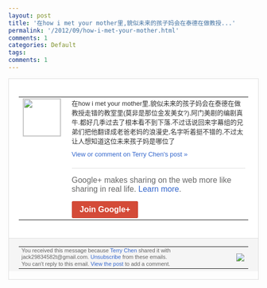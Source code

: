 ```yaml
---
layout: post
title: '在how i met your mother里,貌似未来的孩子妈会在泰德在做教授...'
permalink: '/2012/09/how-i-met-your-mother.html'
comments: 1
categories: Default
tags: 
comments: 1
---
```

<div style="border:solid 1px #dfdfdf;color:#686868;font:13px Arial"><div style="background-color:#fff;padding:20px;"><table cellpadding="0" cellspacing="0"><tr><td style="padding-right:15px;vertical-align:top"><a href="https://plus.google.com/_/notifications/emlink?emrecipient=110200756825219614165&amp;emid=CLCqtbLpwbICFahPcAodn2QAAA&amp;path=%2F108643996575278738906&amp;dt=1348063906854&amp;uob=8"><img height="75" src="https://lh3.googleusercontent.com/-KKRGTyJ5Bl0/AAAAAAAAAAI/AAAAAAAAEEY/jllxqER5dCk/s75-c-k-a/photo.jpg" style="border:solid 1px #cccccc;" width="75"/></a></td><td style="width:578px;color:#333;font:13px Arial;vertical-align:top"><div style="padding-bottom:10px">在how i met your mother里,貌似未来的孩子妈会在泰德<wbr/>在做教授走错的教室里(莫非是那位金发美女<wbr/>?),阿门美剧的编剧真牛.都好几季过去了<wbr/>根本看不到下落.不过话说回来字幕组的兄弟<wbr/>们把他翻译成老爸老妈的浪漫史,名字听着挺<wbr/>不错的,不过太让人想知道这位未来孩子妈是<wbr/>哪位了</div><a href="https://plus.google.com/_/notifications/emlink?emrecipient=110200756825219614165&amp;emid=CLCqtbLpwbICFahPcAodn2QAAA&amp;path=%2F108643996575278738906%2Fposts%2FPN5uykM6R5V%3Fgpinv%3DAMIXal9rrWDuFGIHOjHl2E7PxArbq-zL66-wHf-bXQwoFusAHLNcIEt1l761nx9WplN_NonsN8D6nw_lx4zRHOlahOcR4QNMBdbc5iDEvF01BkDE6loKAGs&amp;dt=1348063906854&amp;uob=8" style="color:#3366CC;text-decoration:none">View or comment on Terry Chen's post »</a><div style="margin-top:20px;border-top:solid 1px #dfdfdf"><div style="padding:15px 0;color:#686868;font:16px Arial">Google+ makes sharing on the web more like sharing in real life. <a href="http://www.google.com/+/learnmore/" style="color:#3366CC;text-decoration:none">Learn more</a>.</div><a href="https://plus.google.com/_/notifications/emlink?emrecipient=110200756825219614165&amp;emid=CLCqtbLpwbICFahPcAodn2QAAA&amp;path=%2F%3Fgpinv%3DAMIXal9rrWDuFGIHOjHl2E7PxArbq-zL66-wHf-bXQwoFusAHLNcIEt1l761nx9WplN_NonsN8D6nw_lx4zRHOlahOcR4QNMBdbc5iDEvF01BkDE6loKAGs&amp;dt=1348063906854&amp;uob=8" style="display:inline-block;padding:7px 15px;background-color:#d44b38; color:#fff;font-size:16px; font-weight:bold;border-radius:2px;-webkit-border-radius:2px; -moz-border-radius:2px;border:solid 1px #c43b28; white-space:nowrap;text-decoration:none">Join Google+</a></div></td></tr></table></div><div style="border-top:solid 1px #dfdfdf;padding:0 20px; background-color:#f5f5f5"><table cellpadding="0" cellspacing="0" style="height:50px"><tbody><tr><td style="vertical-align:middle;width:100%; color:#636363;font:11px Arial; line-height:120%">You received this message because <a href="https://plus.google.com/_/notifications/emlink?emrecipient=110200756825219614165&amp;emid=CLCqtbLpwbICFahPcAodn2QAAA&amp;path=%2F108643996575278738906%3Fgpinv%3DAMIXal9rrWDuFGIHOjHl2E7PxArbq-zL66-wHf-bXQwoFusAHLNcIEt1l761nx9WplN_NonsN8D6nw_lx4zRHOlahOcR4QNMBdbc5iDEvF01BkDE6loKAGs&amp;dt=1348063906854&amp;uob=8" style="color:#3366CC;text-decoration:none">Terry Chen</a> shared it with jack29834582t@gmail.com. <a href="https://plus.google.com/_/notifications/emlink?emrecipient=110200756825219614165&amp;emid=CLCqtbLpwbICFahPcAodn2QAAA&amp;path=%2F_%2Fnonplus%2Femailsettings%3Fgpinv%3DAMIXal9rrWDuFGIHOjHl2E7PxArbq-zL66-wHf-bXQwoFusAHLNcIEt1l761nx9WplN_NonsN8D6nw_lx4zRHOlahOcR4QNMBdbc5iDEvF01BkDE6loKAGs%26est%3DADH5u8VWr6gc2KwaZ7a2fOEu3CRAx2ruzS1XKtlleCYDUbkDUJpqEx9MIr8GvV6w7uQYEytrvr3ugbcCgnMc3MqG1UHpRwLuZntXIYfN5lUYOEd5BWASTQGJ9FWeEenHXSm3GeFi6EIcar7cS9NMzI-No6wo9_UTog&amp;dt=1348063906854&amp;uob=8" style="color:#3366CC;text-decoration:none">Unsubscribe</a> from these emails.<br/>You can't reply to this email. <a href="https://plus.google.com/_/notifications/emlink?emrecipient=110200756825219614165&amp;emid=CLCqtbLpwbICFahPcAodn2QAAA&amp;path=%2F108643996575278738906%2Fposts%2FPN5uykM6R5V%3Fgpinv%3DAMIXal9rrWDuFGIHOjHl2E7PxArbq-zL66-wHf-bXQwoFusAHLNcIEt1l761nx9WplN_NonsN8D6nw_lx4zRHOlahOcR4QNMBdbc5iDEvF01BkDE6loKAGs&amp;dt=1348063906854&amp;uob=8" style="color:#3366CC;text-decoration:none">View the post</a> to add a comment.<br/></td><td><img src="https://ssl.gstatic.com/s2/oz/images/notifications/logo/google-plus-6617a72bb36cc548861652780c9e6ff1.png"/></td></tr></tbody></table></div></div>
